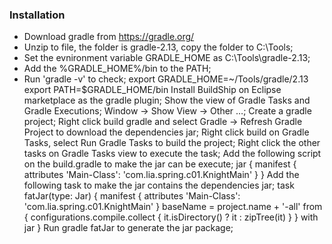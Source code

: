 ### Installation
* Download gradle from https://gradle.org/
* Unzip to file, the folder is gradle-2.13, copy the folder to C:\Tools;
* Set the evnironment variable GRADLE_HOME as C:\Tools\gradle-2.13;
* Add the %GRADLE_HOME%/bin to the PATH;
* Run 'gradle -v' to check;
export GRADLE_HOME=~/Tools/gradle/2.13
export PATH=$GRADLE_HOME/bin
Install BuildShip on Eclipse marketplace as the gradle plugin;
Show the view of Gradle Tasks and Gradle Executions;
Window -> Show View -> Other …;
Create a gradle project;
Right click build gradle and select Gradle -> Refresh Gradle Project to download the dependencies jar;
Right click build on Gradle Tasks, select Run Gradle Tasks to build the project;
Right click the other tasks on Gradle Tasks view to execute the task;
Add the following script on the build.gradle to make the jar can be execute;
jar {
    manifest {
        attributes 'Main-Class': 'com.lia.spring.c01.KnightMain'
    }
}
Add the following task to make the jar contains the dependencies jar;
task fatJar(type: Jar) {
    manifest {
        attributes 'Main-Class': 'com.lia.spring.c01.KnightMain'
    }
    baseName = project.name + '-all'
    from { configurations.compile.collect { it.isDirectory() ? it : zipTree(it) } }
    with jar
}
Run gradle fatJar to generate the jar package; 